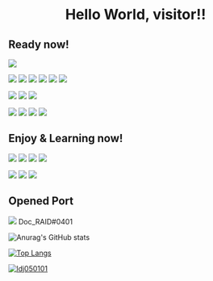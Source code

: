 <br>
<h1 align="middle">Hello World, visitor!!</h1>


<h2>Ready now!</h2>
  <img src="https://img.shields.io/badge/-C++ for ps-black?style=flat&logo=cplusplus"> 
  <p>
  <img src="https://img.shields.io/badge/-Javascript-black?style=flat&logo=javascript">
  <img src="https://img.shields.io/badge/-Node.js-black?style=flat&logo=node.js">
  <img src="https://img.shields.io/badge/-Vue-black?style=flat&logo=vue.js">
  <img src="https://img.shields.io/badge/-Nuxt-black?style=flat&logo=nuxt.js">
  <img src="https://img.shields.io/badge/-React-black?style=flat&logo=React">
  <img src="https://img.shields.io/badge/-Ionic-black?style=flat&logo=ionic">
  </p>
  <p>
  <img src="https://img.shields.io/badge/-MySql-black?style=flat&logo=mysql">
  <img src="https://img.shields.io/badge/-MariaDB-black?style=flat&logo=mariadb">
  <img src="https://img.shields.io/badge/-Oracle-black?style=flat&logo=oracle"> 
  </p>
  <p>
  <img src="https://img.shields.io/badge/-Cooperation-black?style=flat&">
  <img src="https://img.shields.io/badge/-Git-black?style=flat&logo=git">
  <img src="https://img.shields.io/badge/-GitHub-black?style=flat&logo=github">
  <img src="https://img.shields.io/badge/-Notion-black?style=flat&logo=notion">
  </p>

<h2>Enjoy & Learning now!</h2>
<p>
<img src="https://img.shields.io/badge/-Rust-black?style=flat&logo=rust">
<img src="https://img.shields.io/badge/-Tauri-black?style=flat&logo=tauri">
<img src="https://img.shields.io/badge/-Actix-black?style=flat">
<img src="https://img.shields.io/badge/-Rocket-black?style=flat">
</p>
<img src="https://img.shields.io/badge/-PostresSQL-black?style=flat&logo=postgresql">
<img src="https://img.shields.io/badge/-Some algorithm-black?style=flat&logo=The Algorithms">
<img src="https://img.shields.io/badge/-Reverse Enginerring-black?style=flat&logo=tryhackme">

<h2>Opened Port</h2>
<p>
<img src="https://img.shields.io/badge/--black?style=flat&logo=discord">
Doc_RAID#0401
</p>



![Anurag's GitHub stats](https://github-readme-stats.vercel.app/api?username=DocRAID&show_icons=true&theme=vue-dark)

[![Top Langs](https://github-readme-stats.vercel.app/api/top-langs/?username=DocRAID&layout=compact&theme=vue-dark&&hide=html)](https://github.com/anuraghazra/github-readme-stats)

[![ldj050101](https://solvedac-readme-badge.herokuapp.com/api/v1/badge?user=ldj050101&theme=github-dark&size=medium&sub_color=f74c00&compact=1&use_back_color=0&use_border=0&use_shadow=0)](https://www.acmicpc.net/user/ldj050101)
<!--
**l050101/l050101** is a ✨ _special_ ✨ repository because its `README.md` (this file) appears on your GitHub profile.

Here are some ideas to get you started:

- 🔭 I’m currently working on ...
- 🌱 I’m currently learning ...
- 👯 I’m looking to collaborate on ...
- 🤔 I’m looking for help with ...
- 💬 Ask me about ...
- 📫 How to reach me: ...
- 😄 Pronouns: ...
- ⚡ Fun fact: ...
-->
